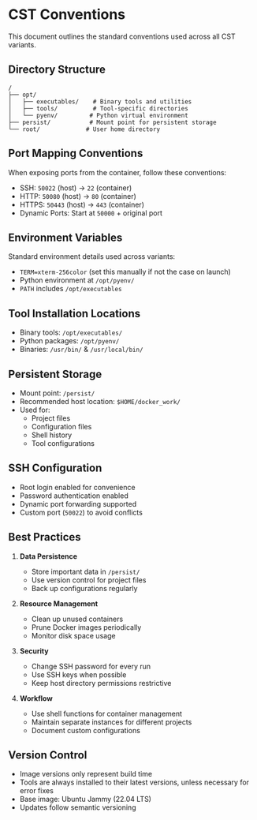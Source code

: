 # CST Conventions

This document outlines the standard conventions used across all CST variants.

## Directory Structure

```
/
├── opt/
│   ├── executables/    # Binary tools and utilities
│   ├── tools/          # Tool-specific directories
│   └── pyenv/         # Python virtual environment
├── persist/           # Mount point for persistent storage
└── root/             # User home directory
```

## Port Mapping Conventions

When exposing ports from the container, follow these conventions:

- SSH: `50022` (host) → `22` (container)
- HTTP: `50080` (host) → `80` (container)
- HTTPS: `50443` (host) → `443` (container)
- Dynamic Ports: Start at `50000` + original port

## Environment Variables

Standard environment details used across variants:

- `TERM=xterm-256color` (set this manually if not the case on launch)
- Python environment at `/opt/pyenv/`
- `PATH` includes `/opt/executables`

## Tool Installation Locations

- Binary tools: `/opt/executables/`
- Python packages: `/opt/pyenv/`
- Binaries: `/usr/bin/` & `/usr/local/bin/`

## Persistent Storage

- Mount point: `/persist/`
- Recommended host location: `$HOME/docker_work/`
- Used for:
  - Project files
  - Configuration files
  - Shell history
  - Tool configurations

## SSH Configuration

- Root login enabled for convenience
- Password authentication enabled
- Dynamic port forwarding supported
- Custom port (`50022`) to avoid conflicts

## Best Practices

1. **Data Persistence**
   - Store important data in `/persist/`
   - Use version control for project files
   - Back up configurations regularly

2. **Resource Management**
   - Clean up unused containers
   - Prune Docker images periodically
   - Monitor disk space usage

3. **Security**
   - Change SSH password for every run
   - Use SSH keys when possible
   - Keep host directory permissions restrictive

4. **Workflow**
   - Use shell functions for container management
   - Maintain separate instances for different projects
   - Document custom configurations

## Version Control

- Image versions only represent build time
- Tools are always installed to their latest versions, unless necessary for error fixes
- Base image: Ubuntu Jammy (22.04 LTS)
- Updates follow semantic versioning

